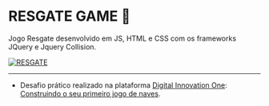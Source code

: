 #  RESGATE GAME  :helicopter:

  Jogo Resgate desenvolvido em JS, HTML e CSS com os frameworks JQuery e Jquery Collision.

[![RESGATE](https://i.imgur.com/BS3YReH.jpg)](https://resgate.netlify.app/)

------------

- Desafio prático realizado na plataforma [Digital Innovation One](https://web.digitalinnovation.one/home "Digital Innovation One"): [Construindo o seu primeiro jogo de naves](https://web.digitalinnovation.one/lab/construindo-o-seu-primeiro-jogo-de-naves/learning/9b0a44f2-ba17-49fc-ab1e-8658bd5861c7").

